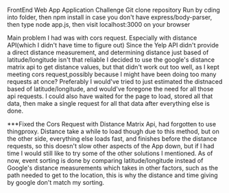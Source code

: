 FrontEnd Web App Application Challenge
Git clone repository
Run by cding into folder, then npm install in case you don't have express/body-parser, then type node app.js, then visit localhost:3000 on your browser

Main problem I had was with cors request. Especially with distance API(which I didn't have time to figure out) Since the Yelp API didn't provide a direct distance measurement, and determining distance just based of latitude/longitude isn't that reliable I decided to use the google's distance matrix api to get distance values, but that didn't work out too well, as I kept meeting cors request,possibly because I might have been doing too many requests at once? Preferably I would've tried to just estimated the distnaced based of latitude/longitude, and would've foregone the need for all those api requests. I could also have waited for the page to load, stored all that data, then make a single request for all that data after everything else is done.

***Fixed the Cors Request with Distance Matrix Api, had forgotten to use thingproxy. Distance take a while to load though due to this method, but on the other side, everything else loads fast, and finishes before the distance requests, so this doesn't slow other aspects of the App down, but if I had time I would still like to try some of the other solutions I mentioned. 
As of now, event sorting is done by comparing latitude/longitude instead of Google's distance measurements which takes in other factors, such as the path needed to get to the location, this is why the distance and time giving by google don't match my sorting.
